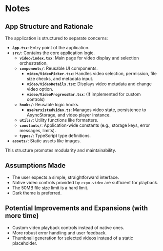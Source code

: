 # Notes

## App Structure and Rationale

The application is structured to separate concerns:

- **`App.tsx`**: Entry point of the application.
- **`src/`**: Contains the core application logic.
  - **`video/index.tsx`**: Main page for video display and selection orchestration.
  - **`components/`**: Reusable UI components.
    - **`video/VideoPicker.tsx`**: Handles video selection, permission, file size checks, and metadata input.
    - **`video/VideoDetails.tsx`**: Displays video metadata and change video option.
    - **`video/VideoProgressBar.tsx`**: (If implemented for custom controls)
  - **`hooks/`**: Reusable logic hooks.
    - **`usePersistedVideo.ts`**: Manages video state, persistence to AsyncStorage, and video player instance.
  - **`utils/`**: Utility functions like formatters.
  - **`constants/`**: Application-wide constants (e.g., storage keys, error messages, limits).
  - **`types/`**: TypeScript type definitions.
- **`assets/`**: Static assets like images.

This structure promotes modularity and maintainability.

## Assumptions Made

- The user expects a simple, straightforward interface.
- Native video controls provided by `expo-video` are sufficient for playback.
- The 50MB file size limit is a hard limit.
- Dark theme is preferred.

## Potential Improvements and Expansions (with more time)

- Custom video playback controls instead of native ones.
- More robust error handling and user feedback.
- Thumbnail generation for selected videos instead of a static placeholder.
